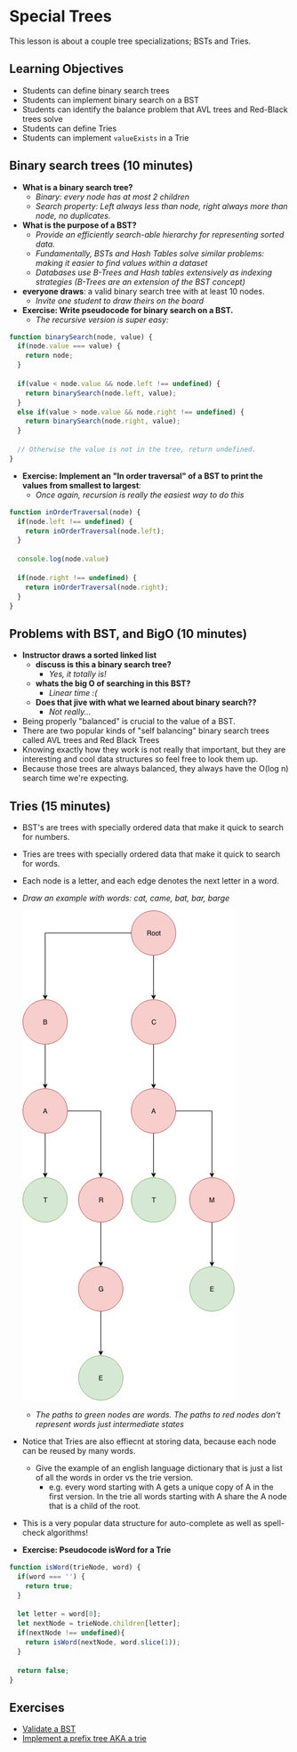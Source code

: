 # Special Trees

This lesson is about a couple tree specializations; BSTs and Tries.

## Learning Objectives

* Students can define binary search trees
* Students can implement binary search on a BST
* Students can identify the balance problem that AVL trees and Red-Black trees solve
* Students can define Tries
* Students can implement `valueExists` in a Trie

## Binary search trees (10 minutes)

* __What is a binary search tree?__
  * *Binary: every node has at most 2 children*
  * *Search property: Left always less than node, right always more than node, no duplicates.*
* __What is the purpose of a BST?__
  * *Provide an efficiently search-able hierarchy for representing sorted data.*
  * *Fundamentally, BSTs and Hash Tables solve similar problems: making it easier to find values within a dataset*
  * *Databases use B-Trees and Hash tables extensively as indexing strategies (B-Trees are an extension of the BST concept)*
* __everyone draws__: a valid binary search tree with at least 10 nodes.
  * *Invite one student to draw theirs on the board*
* __Exercise: Write pseudocode for binary search on a BST.__
  * *The recursive version is super easy:*

```js
function binarySearch(node, value) {
  if(node.value === value) {
    return node;
  }

  if(value < node.value && node.left !== undefined) {
    return binarySearch(node.left, value);
  }
  else if(value > node.value && node.right !== undefined) {
    return binarySearch(node.right, value);
  }

  // Otherwise the value is not in the tree, return undefined.
}
```

* __Exercise: Implement an "In order traversal" of a BST to print the values from smallest to largest__:
  * *Once again, recursion is really the easiest way to do this*

```js
function inOrderTraversal(node) {
  if(node.left !== undefined) {
    return inOrderTraversal(node.left);
  }

  console.log(node.value)

  if(node.right !== undefined) {
    return inOrderTraversal(node.right);
  }
}
```

## Problems with BST, and BigO (10 minutes)

* __Instructor draws a sorted linked list__
  * __discuss is this a binary search tree?__
    * *Yes, it totally is!*
  * __whats the big O of searching in this BST?__
    * *Linear time :(*
  * __Does that jive with what we learned about binary search??__
    * *Not really...*
* Being properly "balanced" is crucial to the value of a BST.
* There are two popular kinds of "self balancing" binary search trees called AVL trees and Red Black Trees
* Knowing exactly how they work is not really that important, but they are interesting and cool data structures so feel free to look them up.
* Because those trees are always balanced, they always have the O(log n) search time we're expecting.

## Tries (15 minutes)

* BST's are trees with specially ordered data that make it quick to search for numbers.
* Tries are trees with specially ordered data that make it quick to search for words.
* Each node is a letter, and each edge denotes the next letter in a word.
* *Draw an example with words: cat, came, bat, bar, barge*

  ![example trie](resources/Trie.png)
  * *The paths to green nodes are words. The paths to red nodes don't represent words just intermediate states*
* Notice that Tries are also effiecnt at storing data, because each node can be reused by many words.
  * Give the example of an english language dictionary that is just a list of all the words in order vs the trie version.
    * e.g. every word starting with A gets a unique copy of A in the first version. In the trie all words starting with A share the A node that is a child of the root.
* This is a very popular data structure for auto-complete as well as spell-check algorithms!
* __Exercise: Pseudocode isWord for a Trie__

```js
function isWord(trieNode, word) {
  if(word === '') {
    return true;
  }

  let letter = word[0];
  let nextNode = trieNode.children[letter];
  if(nextNode !== undefined){
    return isWord(nextNode, word.slice(1));
  }

  return false;
}
```

## Exercises

* [Validate a BST](https://leetcode.com/problems/validate-binary-search-tree/description/)
* [Implement a prefix tree AKA a trie](https://leetcode.com/problems/implement-trie-prefix-tree/description/)
